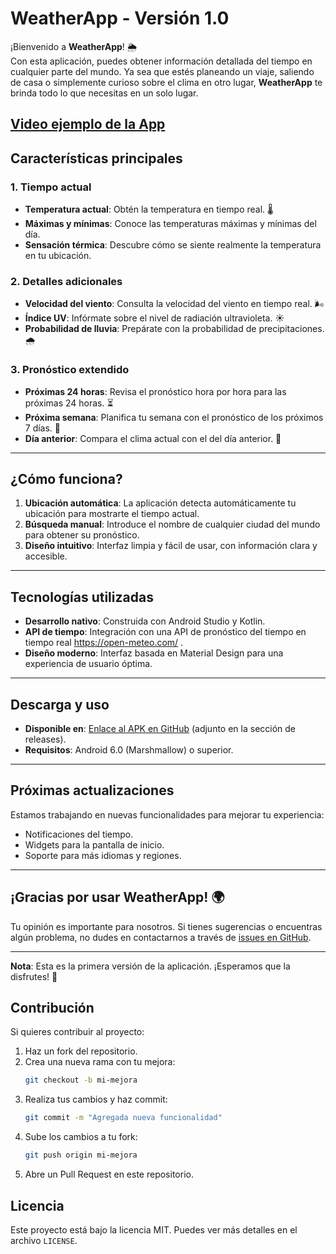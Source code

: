# WeatherApp - Versión 1.0

¡Bienvenido a **WeatherApp**! 🌦️  
Con esta aplicación, puedes obtener información detallada del tiempo en cualquier parte del mundo. Ya sea que estés planeando un viaje, saliendo de casa o simplemente curioso sobre el clima en otro lugar, **WeatherApp** te brinda todo lo que necesitas en un solo lugar.

[Video ejemplo de la App](https://github.com/HERRERA99/WeatherAPP/blob/main/Screen_recording_20250224_214627.webm)
---

## Características principales

### 1. **Tiempo actual**
- **Temperatura actual**: Obtén la temperatura en tiempo real. 🌡️
- **Máximas y mínimas**: Conoce las temperaturas máximas y mínimas del día.
- **Sensación térmica**: Descubre cómo se siente realmente la temperatura en tu ubicación.

### 2. **Detalles adicionales**
- **Velocidad del viento**: Consulta la velocidad del viento en tiempo real. 🌬️
- **Índice UV**: Infórmate sobre el nivel de radiación ultravioleta. ☀️
- **Probabilidad de lluvia**: Prepárate con la probabilidad de precipitaciones. 🌧️

### 3. **Pronóstico extendido**
- **Próximas 24 horas**: Revisa el pronóstico hora por hora para las próximas 24 horas. ⏳
- **Próxima semana**: Planifica tu semana con el pronóstico de los próximos 7 días. 📅
- **Día anterior**: Compara el clima actual con el del día anterior. 🔄

---

## ¿Cómo funciona?

1. **Ubicación automática**: La aplicación detecta automáticamente tu ubicación para mostrarte el tiempo actual.
2. **Búsqueda manual**: Introduce el nombre de cualquier ciudad del mundo para obtener su pronóstico.
3. **Diseño intuitivo**: Interfaz limpia y fácil de usar, con información clara y accesible.

---

## Tecnologías utilizadas

- **Desarrollo nativo**: Construida con Android Studio y Kotlin.
- **API de tiempo**: Integración con una API de pronóstico del tiempo en tiempo real https://open-meteo.com/ .
- **Diseño moderno**: Interfaz basada en Material Design para una experiencia de usuario óptima.

---

## Descarga y uso

- **Disponible en**: [Enlace al APK en GitHub](#) (adjunto en la sección de releases).
- **Requisitos**: Android 6.0 (Marshmallow) o superior.

---

## Próximas actualizaciones

Estamos trabajando en nuevas funcionalidades para mejorar tu experiencia:
- Notificaciones del tiempo.
- Widgets para la pantalla de inicio.
- Soporte para más idiomas y regiones.

---

## ¡Gracias por usar WeatherApp! 🌍

Tu opinión es importante para nosotros. Si tienes sugerencias o encuentras algún problema, no dudes en contactarnos a través de [issues en GitHub](#).

---

**Nota**: Esta es la primera versión de la aplicación. ¡Esperamos que la disfrutes! 🚀

## Contribución

Si quieres contribuir al proyecto:

1. Haz un fork del repositorio.
2. Crea una nueva rama con tu mejora:
   ```sh
   git checkout -b mi-mejora
   ```
3. Realiza tus cambios y haz commit:
   ```sh
   git commit -m "Agregada nueva funcionalidad"
   ```
4. Sube los cambios a tu fork:
   ```sh
   git push origin mi-mejora
   ```
5. Abre un Pull Request en este repositorio.

## Licencia

Este proyecto está bajo la licencia MIT. Puedes ver más detalles en el archivo `LICENSE`.


